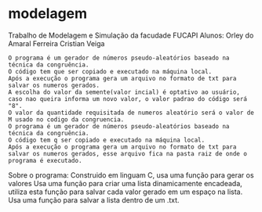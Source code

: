 # modelagem
Trabalho de Modelagem e Simulação da facudade FUCAPI
Alunos:
	Orley do Amaral Ferreira
	Cristian Veiga


	O programa é um gerador de números pseudo-aleatórios baseado na técnica da congruência.
	O código tem que ser copiado e executado na máquina local.
	Após a execução o programa gera um arquivo no formato de txt para salvar os numeros gerados.
	A escolha do valor da semente(valor incial) é optativo ao usuário, caso nao queira informa um novo valor, o valor padrao do código será "8".
	O valor da quantidade requisitada de numeros aleatório será o valor de M usado no codigo da congruencia.
	O programa é um gerador de números pseudo-aleatórios baseado na técnica da congruência.
	O código tem q ser copiado e executado na máquina local.
	Após a execução o programa gera um arquivo no formato de txt para salvar os numeros gerados, esse arquivo fica na pasta raiz de onde o programa é executado.


Sobre o programa:
	Construido em linguam C, usa uma função para gerar os valores
	Usa uma função para criar uma lista dinamicamente encadeada, utiliza esta função para salvar cada valor gerado em um espaço na lista.
	Usa uma função para salvar a lista dentro de um .txt.
